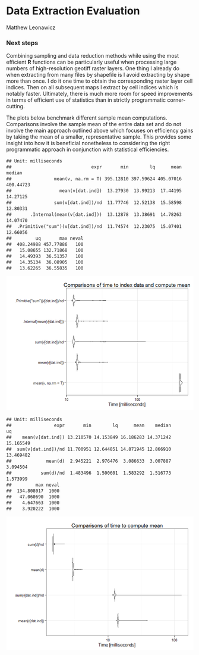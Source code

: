 # Data Extraction Evaluation
Matthew Leonawicz  



### Next steps

Combining sampling and data reduction methods while using the most efficient **R** functions can be particularly useful when processing large numbers of high-resolution geotiff raster layers.
One thing I already do when extracting from many files by shapefile is I avoid extracting by shape more than once.
I do it one time to obtain the corresponding raster layer cell indices.
Then on all subsequent maps I extract by cell indices which is notably faster.
Ultimately, there is much more room for speed improvements in terms of efficient use of statistics than in strictly programmatic corner-cutting.

The plots below benchmark different sample mean computations.
Comparisons involve the sample mean of the entire data set and do not involve the main approach outlined above which focuses on efficiency gains by taking the mean of a smaller, representative sample.
This provides some insight into how it is beneficial nonetheless to considering the right programmatic approach in conjunction with statistical efficiencies.


```
## Unit: milliseconds
##                              expr       min        lq      mean    median
##                mean(v, na.rm = T) 395.12810 397.59624 405.07016 400.44723
##                  mean(v[dat.ind])  13.27930  13.99213  17.44195  14.27125
##                sum(v[dat.ind])/nd  11.77746  12.52138  15.58598  12.80331
##       .Internal(mean(v[dat.ind]))  13.12878  13.38691  14.78263  14.07470
##  .Primitive("sum")(v[dat.ind])/nd  11.74574  12.23075  15.07401  12.66056
##         uq       max neval
##  408.24988 457.77886   100
##   15.08655 132.71868   100
##   14.49393  36.51357   100
##   14.35134  36.08905   100
##   13.62265  36.55835   100
```

![](eval_next_files/figure-html/benchmarks1-1.png) 


```
## Unit: milliseconds
##                expr       min        lq      mean    median        uq
##    mean(v[dat.ind]) 13.210570 14.153849 16.186283 14.371242 15.165549
##  sum(v[dat.ind])/nd 11.700951 12.644851 14.871945 12.866910 13.469482
##             mean(d)  2.945221  2.976476  3.086633  3.007887  3.094504
##           sum(d)/nd  1.483496  1.500601  1.583292  1.516773  1.573999
##         max neval
##  134.808017  1000
##   47.060690  1000
##    4.647663  1000
##    3.920222  1000
```

![](eval_next_files/figure-html/benchmarks2-1.png) 
